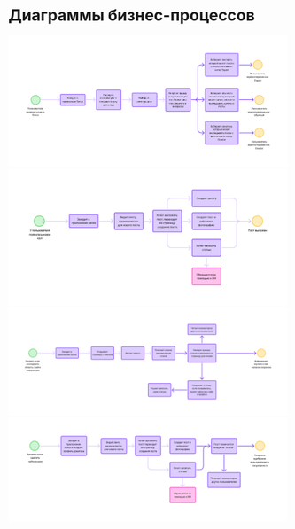 # Диаграммы бизнес-процессов

![Диаграмма](assets/polls/d4.png)
![Диаграмма](assets/polls/d1.png)
![Диаграмма](assets/polls/d2.png)
![Диаграмма](assets/polls/d3.png)
